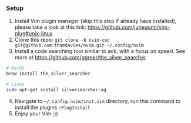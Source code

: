 ### Setup
1. Install Vim plugin manager (skip this step if already have installed), please take a look at this link: https://github.com/junegunn/vim-plug#unix-linux
2. Clone this repo: `git clone -b nvim-coc git@github.com:thamdavies/nvim.git ~/.config/nvim`
3. Install a code searching tool similar to ack, with a focus on speed. See more at https://github.com/ggreer/the_silver_searcher
```bash
# MacOS
brew install the_silver_searcher

# Linux
sudo apt-get install silversearcher-ag
```
4. Navigate to `~/.config.nvim/init.vim` directory, run this command to install the plugins `:PlugInstall`
5. Enjoy your Vim ;))
